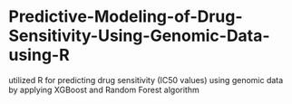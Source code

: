 # Predictive-Modeling-of-Drug-Sensitivity-Using-Genomic-Data-using-R
utilized R for predicting drug sensitivity (IC50 values) using genomic data by applying XGBoost and Random Forest algorithm
